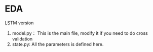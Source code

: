 # EDA
LSTM version

1. model.py： This is the main file, modify it if you need to do cross validation
2. state.py: All the parameters is defined here.
